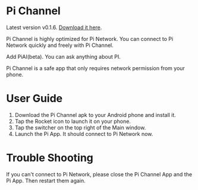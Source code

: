 # Pi Channel
Latest version v0.1.6. [Download it here](https://github.com/LiamCoffey2022/Pi-Channel/releases/ "Pi Channel").

Pi Channel is highly optimized for Pi Network. You can connect to Pi Network quickly and freely with Pi Channel.

Add PiAI(beta). You can ask anything about PI.

Pi Channel is a safe app that only requires network permission from your phone.


# User Guide
1. Download the Pi Channel apk to your Android phone and install it.
2. Tap the Rocket icon to launch it on your phone.
3. Tap the switcher on the top right of the Main window.
4. Launch the Pi App. It should connect to Pi Network now.

# Trouble Shooting
If you can't connect to Pi Network, please close the Pi Channel App and the Pi App. Then restart them again.
